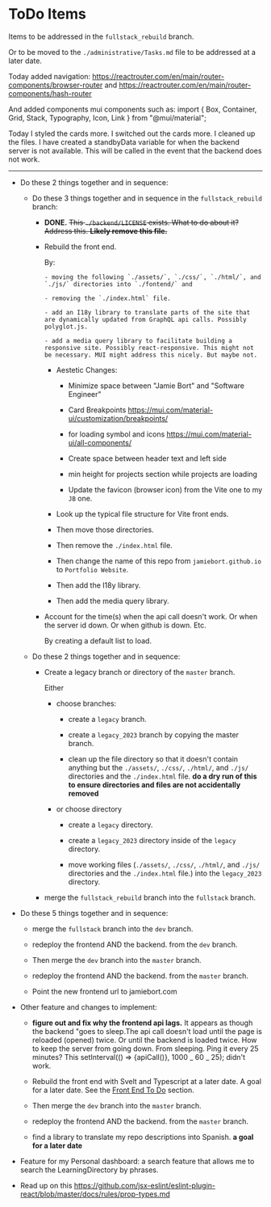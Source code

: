 # ToDo Items

Items to be addressed in the `fullstack_rebuild` branch.

Or to be moved to the `./administrative/Tasks.md` file to be addressed at a later date.

Today added navigation:
https://reactrouter.com/en/main/router-components/browser-router
and
https://reactrouter.com/en/main/router-components/hash-router

And added components mui components such as:
import { Box, Container, Grid, Stack, Typography, Icon, Link } from "@mui/material";

Today I styled the cards more.
I switched out the cards more.
I cleaned up the files.
I have created a standbyData variable for when the backend server is not available. This will be called in the event that the backend does not work.

---

- Do these 2 things together and in sequence:

  - Do these 3 things together and in sequence in the `fullstack_rebuild` branch:

    - **DONE.** ~~This `./backend/LICENSE` exists. What to do about it? Address this. **Likely remove this file.**~~

    - Rebuild the front end.

      By:

          - moving the following `./assets/`, `./css/`, `./html/`, and `./js/` directories into `./fontend/` and

          - removing the `./index.html` file.

          - add an I18y library to translate parts of the site that are dynamically updated from GraphQL api calls. Possibly polyglot.js.

          - add a media query library to facilitate building a responsive site. Possibly react-responsive. This might not be necessary. MUI might address this nicely. But maybe not.

      - Aestetic Changes:

        - Minimize space between "Jamie Bort" and "Software Engineer"

        - Card Breakpoints https://mui.com/material-ui/customization/breakpoints/

        - for loading symbol and icons https://mui.com/material-ui/all-components/

        - Create space between header text and left side

        - min height for projects section while projects are loading

        - Update the favicon (browser icon) from the Vite one to my `JB` one.

      - Look up the typical file structure for Vite front ends.

      - Then move those directories.

      - Then remove the `./index.html` file.

      - Then change the name of this repo from `jamiebort.github.io` to `Portfolio Website`.

      - Then add the I18y library.

      - Then add the media query library.

    - Account for the time(s) when the api call doesn't work. Or when the server id down. Or when github is down. Etc.

      By creating a default list to load.

  - Do these 2 things together and in sequence:

    - Create a legacy branch or directory of the `master` branch.

      Either

      - choose branches:

        - create a `legacy` branch.

        - create a `legacy_2023` branch by copying the master branch.

        - clean up the file directory so that it doesn't contain anything but the `./assets/`, `./css/`, `./html/`, and `./js/` directories and the `./index.html` file. **do a dry run of this to ensure directories and files are not accidentally removed**

      - or choose directory

        - create a `legacy` directory.

        - create a `legacy_2023` directory inside of the `legacy` directory.

        - move working files (`./assets/`, `./css/`, `./html/`, and `./js/` directories and the `./index.html` file.) into the `legacy_2023` directory.

    - merge the `fullstack_rebuild` branch into the `fullstack` branch.

- Do these 5 things together and in sequence:

  - merge the `fullstack` branch into the `dev` branch.

  - redeploy the frontend AND the backend. from the `dev` branch.

  - Then merge the `dev` branch into the `master` branch.

  - redeploy the frontend AND the backend. from the `master` branch.

  - Point the new frontend url to jamiebort.com

- Other feature and changes to implement:

  - **figure out and fix why the frontend api lags.** It appears as though the backend "goes to sleep.The api call doesn't load until the page is reloaded (opened) twice. Or until the backend is loaded twice. How to keep the server from going down. From sleeping. Ping it every 25 minutes? This setInterval(() => {apiCall()}, 1000 _ 60 _ 25); didn't work.

  - Rebuild the front end with Svelt and Typescript at a later date. A goal for a later date. See the [Front End To Do](https://github.com/JamieBort/jamiebort.github.io/blob/fullstack/administrative/Tasks.md#front-end-to-do) section.

  - Then merge the `dev` branch into the `master` branch.

  - redeploy the frontend AND the backend. from the `master` branch.

  - find a library to translate my repo descriptions into Spanish. **a goal for a later date**

- Feature for my Personal dashboard: a search feature that allows me to search the LearningDirectory by phrases.

- Read up on this https://github.com/jsx-eslint/eslint-plugin-react/blob/master/docs/rules/prop-types.md
